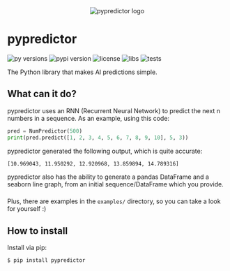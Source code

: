 <div align="center">
  <picture>
    <source media="(prefers-color-scheme: dark)" srcset="https://github.com/hamdivazim/pypredictor/raw/main/logo_dark.png">
    <img src="https://github.com/hamdivazim/pypredictor/raw/main/logo.png" alt="pypredictor logo">
  </picture>
</div>

# pypredictor
<p>
  <img src="https://img.shields.io/badge/Python-3.8 | 3.9 | 3.10 | 3.11 -blue.svg" alt="py versions">
  <img src="https://img.shields.io/badge/PyPi package-0.1.0-green.svg" alt="pypi version">
  <img src="https://img.shields.io/badge/License-Apache License 2.0-green.svg" alt="license">
  <img src="https://img.shields.io/badge/Libraries-tensorflow | numpy | seaborn | pandas-green.svg" alt="libs">
  <img src="https://img.shields.io/badge/tests-all passing-green.svg" alt="tests">
</p>

The Python library that makes AI predictions simple.

## What can it do?
pypredictor uses an RNN (Recurrent Neural Network) to predict the next n numbers in a sequence. As an example, using this code:
```python
pred = NumPredictor(500)
print(pred.predict([1, 2, 3, 4, 5, 6, 7, 8, 9, 10], 5, 3))
```
pypredictor generated the following output, which is quite accurate:
```
[10.969043, 11.950292, 12.920968, 13.859894, 14.789316]
```
pypredictor also has the ability to generate a pandas DataFrame and a seaborn line graph, from an initial sequence/DataFrame which you provide.
###
Plus, there are examples in the `examples/` directory, so you can take a look for yourself :)

## How to install
Install via pip:
```
$ pip install pypredictor
```
